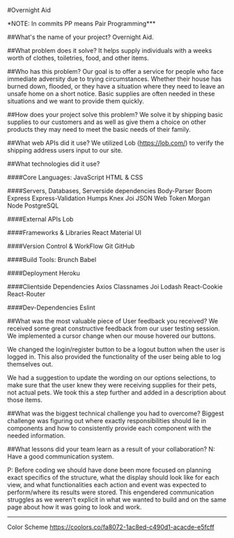 #Overnight Aid


\*NOTE: In commits PP means Pair Programming***

##What's the name of your project?
Overnight Aid.

##What problem does it solve?
It helps supply individuals with a weeks worth of clothes, toiletries, food, and other items.

##Who has this problem?
Our goal is to offer a service for people who face immediate adversity due to trying circumstances.  Whether their house has burned down, flooded, or they have a situation where they need to leave an unsafe home on a short notice.  Basic supplies are often needed in these situations and we want to provide them quickly.

##How does your project solve this problem?
We solve it by shipping basic supplies to our customers and as well as give them a choice on other products they may need to meet the basic needs of their family.

##What web APIs did it use?
We utilized Lob (https://lob.com/) to verify the shipping address users input to our site.

##What technologies did it use?

####Core Languages:
JavaScript
HTML & CSS

####Servers, Databases, Serverside dependencies
Body-Parser
Boom
Express
Express-Validation
Humps
Knex
Joi
JSON Web Token
Morgan
Node
PostgreSQL

####External APIs
Lob

####Frameworks & Libraries
React
Material UI

####Version Control & WorkFlow
Git
GitHub

####Build Tools:
Brunch
Babel

####Deployment
Heroku

####Clientside Dependencies
Axios
Classnames
Joi
Lodash
React-Cookie
React-Router

####Dev-Dependencies
Eslint

##What was the most valuable piece of User feedback you received?
We received some great constructive feedback from our user testing session.  We implemented a cursor change when our mouse hovered our buttons.

We changed the login/register button to be a logout button when the user is logged in.  This also provided the functionality of the user being able to log themselves out.

We had a suggestion to update the wording on our options selections, to make sure that the user knew they were receiving supplies for their pets, not actual pets. We took this a step further and added in a description about those items.

##What was the biggest technical challenge you had to overcome?
Biggest challenge was figuring out where exactly responsibilities should lie in components and how to consistently provide each component with the needed information.

##What lessons did your team learn as a result of your collaboration?
N: Have a good communication system.


P: Before coding we should have done been more focused on planning exact specifics of the structure, what the display should look like for each view, and what functionalities each action and event was expected to perform/where its results were stored.  This engendered communication struggles as we weren't explicit in what we wanted to build and on the same page about how it was going to look and work.

---------------------------------------------------

Color Scheme
https://coolors.co/fa8072-1ac8ed-c490d1-acacde-e5fcff
